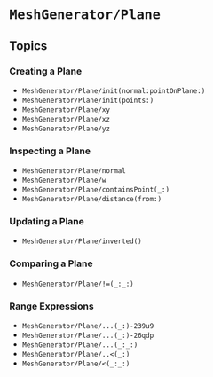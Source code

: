 # ``MeshGenerator/Plane``

## Topics

### Creating a Plane

- ``MeshGenerator/Plane/init(normal:pointOnPlane:)``
- ``MeshGenerator/Plane/init(points:)``
- ``MeshGenerator/Plane/xy``
- ``MeshGenerator/Plane/xz``
- ``MeshGenerator/Plane/yz``

### Inspecting a Plane

- ``MeshGenerator/Plane/normal``
- ``MeshGenerator/Plane/w``
- ``MeshGenerator/Plane/containsPoint(_:)``
- ``MeshGenerator/Plane/distance(from:)``

### Updating a Plane

- ``MeshGenerator/Plane/inverted()``

### Comparing a Plane

- ``MeshGenerator/Plane/!=(_:_:)``

### Range Expressions

- ``MeshGenerator/Plane/...(_:)-239u9``
- ``MeshGenerator/Plane/...(_:)-26qdp``
- ``MeshGenerator/Plane/...(_:_:)``
- ``MeshGenerator/Plane/..<(_:)``
- ``MeshGenerator/Plane/<(_:_:)``

